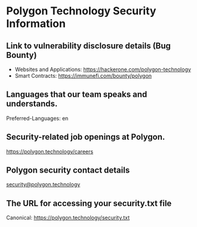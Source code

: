 # Polygon Technology Security Information

## Link to vulnerability disclosure details (Bug Bounty)
- Websites and Applications: https://hackerone.com/polygon-technology
- Smart Contracts: https://immunefi.com/bounty/polygon

## Languages that our team speaks and understands.
Preferred-Languages: en

## Security-related job openings at Polygon.
https://polygon.technology/careers

## Polygon security contact details
security@polygon.technology

## The URL for accessing your security.txt file
Canonical: https://polygon.technology/security.txt
